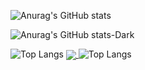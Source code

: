 
![Anurag's GitHub stats](https://github-readme-stats.vercel.app/api?username=andritianaa&count_private=true&show_icons=true)

![Anurag's GitHub stats-Dark](https://github-readme-stats.vercel.app/api?username=andritianaa&show_icons=true&theme=dark#gh-dark-mode-only&count_private=true)

![Top Langs](https://github-readme-stats.vercel.app/api/top-langs/?username=andritianaa)
<a href="https://github.com/anuraghazra/github-readme-stats">
  <img align="center" src="https://github-readme-stats.vercel.app/api/pin/?username=anuraghazra&repo=github-readme-stats" />
</a>
![Top Langs](https://github-readme-stats.vercel.app/api/top-langs/?username=andritianaa&layout=compact)

